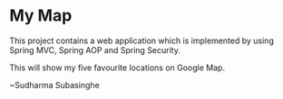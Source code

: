 # My Map

This project contains a web application which is implemented by using Spring MVC, Spring AOP and Spring Security.

This will show my five favourite locations on Google Map.

~Sudharma Subasinghe
